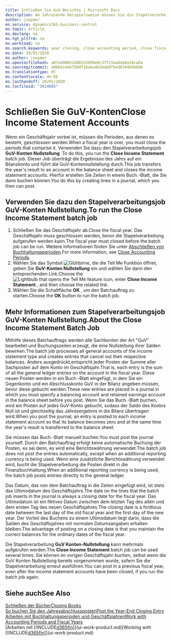 ```yaml
---
title: Schließen Sie GuV-Berichte | Microsoft Docs
description: Am Jahresende beispielsweise müssen Sie die Stapelverarbeitung "GuV-Konten Nullstellung" laufen lassen, um die Buchhaltungsperioden zu schließen, aus der sich das Geschäftsjahr zusammensetzt.
author: jswymer
ms.service: dynamics365-business-central
ms.topic: article
ms.devlang: na
ms.tgt_pltfrm: na
ms.workload: na
ms.search.keywords: year closing, close accounting period, close fiscal year, bank account detailed trial balance
ms.date: 10/01/2020
ms.author: jswymer
ms.openlocfilehash: a07e490b51d882e3699e0c37f23aadda8a38ca8a
ms.sourcegitcommit: ddbb5cede750df1baba4b3eab8fbed6744b5b9d6
ms.translationtype: HT
ms.contentlocale: de-DE
ms.lasthandoff: 10/01/2020
ms.locfileid: "3914685"
---
```

# <a name="close-income-statement-accounts"></a><span data-ttu-id="99761-103">Schließen Sie GuV-Konten</span><span class="sxs-lookup"><span data-stu-id="99761-103">Close Income Statement Accounts</span></span>
<span data-ttu-id="99761-104">Wenn ein Geschäftsjahr vorbei ist, müssen die Perioden, aus denen es besteht, geschlossen werden.</span><span class="sxs-lookup"><span data-stu-id="99761-104">When a fiscal year is over, you must close the periods that comprise it.</span></span> <span data-ttu-id="99761-105">Verwenden Sie dazu den Stapelverarbeitungsjob **GuV-Konten Nullstellung** .</span><span class="sxs-lookup"><span data-stu-id="99761-105">To do this, you run the **Close Income Statement** batch job.</span></span> <span data-ttu-id="99761-106">Dieser Job überträgt die Ergebnisse des Jahrs auf ein Bilanzkonto und führt die GuV-Kontennullstellung durch.</span><span class="sxs-lookup"><span data-stu-id="99761-106">This job transfers the year's result to an account in the balance sheet and closes the income statement accounts.</span></span> <span data-ttu-id="99761-107">Hierfür erstellen Sie Zeilen in einem Buch.-Blatt, die Sie dann buchen können.</span><span class="sxs-lookup"><span data-stu-id="99761-107">You do this by creating lines in a journal, which you then can post.</span></span>

## <a name="to-run-the-close-income-statement-batch-job"></a><span data-ttu-id="99761-108">Verwenden Sie dazu den Stapelverarbeitungsjob GuV-Konten Nullstellung.</span><span class="sxs-lookup"><span data-stu-id="99761-108">To run the Close Income Statement batch job</span></span>
1. <span data-ttu-id="99761-109">Schließen Sie das Geschäftsjahr ab.</span><span class="sxs-lookup"><span data-stu-id="99761-109">Close the fiscal year.</span></span> <span data-ttu-id="99761-110">Das Geschäftsjahr muss geschlossen werden, bevor die Stapelverarbeitung aufgerufen werden kann.</span><span class="sxs-lookup"><span data-stu-id="99761-110">The fiscal year must closed before the batch job can be run.</span></span> <span data-ttu-id="99761-111">Weitere Informationen finden Sie unter [Abschließen von Buchhaltungsperioden](year-close-account-periods.md).</span><span class="sxs-lookup"><span data-stu-id="99761-111">For more information, see [Close Accounting Periods](year-close-account-periods.md).</span></span>
2. <span data-ttu-id="99761-112">Wählen Sie das Symbol ![Glühbirne, die die Tell Me Funktion öffnet](media/ui-search/search_small.png "Was möchten Sie tun?"), geben Sie **GuV-Konten Nullstellung** ein und wählen Sie dann den entsprechenden Link.</span><span class="sxs-lookup"><span data-stu-id="99761-112">Choose the ![Lightbulb that opens the Tell Me feature](media/ui-search/search_small.png "Tell me what you want to do") icon, enter **Close Income Statement** , and then choose the related link.</span></span>
3. <span data-ttu-id="99761-113">Wählen Sie die Schaltfläche **OK** , um den Batchauftrag zu starten.</span><span class="sxs-lookup"><span data-stu-id="99761-113">Choose the **OK** button to run the batch job.</span></span>

## <a name="about-the-close-income-statement-batch-job"></a><span data-ttu-id="99761-114">Mehr Informationen zum Stapelverarbeitungsjob GuV-Konten Nullstellung.</span><span class="sxs-lookup"><span data-stu-id="99761-114">About the Close Income Statement Batch Job</span></span>
<span data-ttu-id="99761-115">Mithilfe dieses Batchauftrags werden alle Sachkonten der Art "GuV" bearbeitet und Buchungszeilen erzeugt, die eine Nullstellung ihrer Salden bewirken.</span><span class="sxs-lookup"><span data-stu-id="99761-115">The batch job processes all general accounts of the income statement type and creates entries that cancel out their respective balances.</span></span> <span data-ttu-id="99761-116">Anders ausgedrückt,entspricht jeder Posten der Summe aller Sachposten auf dem Konto im Geschäftsjahr.</span><span class="sxs-lookup"><span data-stu-id="99761-116">That is, each entry is the sum of all the general ledger entries on the account in the fiscal year.</span></span> <span data-ttu-id="99761-117">Diese neuen Posten werden in ein Buch.-Blatt eingefügt, in dem Sie ein Gegenkonto und ein Abschlusskonto GuV in der Bilanz angeben müssen, bevor diese gebucht werden.</span><span class="sxs-lookup"><span data-stu-id="99761-117">These new entries are placed in a journal in which you must specify a balancing account and retained earnings account in the balance sheet before you post.</span></span> <span data-ttu-id="99761-118">Wenn Sie das Buch.-Blatt buchen, wird ein Posten auf jedes GuV-Konto gebucht, sodass der Saldo des Kontos Null ist und gleichzeitig das Jahresergebnis in die Bilanz übertragen wird.</span><span class="sxs-lookup"><span data-stu-id="99761-118">When you post the journal, an entry is posted to each income statement account so that its balance becomes zero and at the same time the year's result is transferred to the balance sheet.</span></span>

<span data-ttu-id="99761-119">Sie müssen das Buch.-Blatt manuell buchen.</span><span class="sxs-lookup"><span data-stu-id="99761-119">You must post the journal yourself.</span></span> <span data-ttu-id="99761-120">Durch den Batchauftrag erfolgt keine automatische Buchung der Posten, es sei denn, es wird eine Berichtswährung verwendet.</span><span class="sxs-lookup"><span data-stu-id="99761-120">The batch job does not post the entries automatically, except when an additional reporting currency is being used.</span></span> <span data-ttu-id="99761-121">Wenn eine zusätzliche Berichtswährung verwendet wird, bucht die Stapelverarbeitung die Posten direkt in die Finanzbuchhaltung.</span><span class="sxs-lookup"><span data-stu-id="99761-121">When an additional reporting currency is being used, the batch job posts entries directly to the general ledger.</span></span>

<span data-ttu-id="99761-122">Das Datum, das von dem Batchauftrag in die Zeilen eingefügt wird, ist stets das Ultimodatum des Geschäftsjahrs.</span><span class="sxs-lookup"><span data-stu-id="99761-122">The date on the lines that the batch job inserts in the journal is always a closing date for the fiscal year.</span></span> <span data-ttu-id="99761-123">Das Ultimodatum ist ein fiktives Datum zwischen dem letzten Tag des alten und dem ersten Tag des neuen Geschäftsjahres.</span><span class="sxs-lookup"><span data-stu-id="99761-123">The closing date is a fictitious date between the last day of the old fiscal year and the first day of the new year.</span></span> <span data-ttu-id="99761-124">Der Vorteil des Buchens zu einem Ultimodatum liegt darin, dass die Salden des Geschäftsjahres mit normalen Datumsangaben erhalten bleiben.</span><span class="sxs-lookup"><span data-stu-id="99761-124">The advantage of posting on a closing date is that you maintain the correct balances for the ordinary dates of the fiscal year.</span></span>

<span data-ttu-id="99761-125">Die Stapelverarbeitung **GuV Konten-Nullstellung** kann mehrmals aufgerufen werden.</span><span class="sxs-lookup"><span data-stu-id="99761-125">The **Close Income Statement** batch job can be used several times.</span></span> <span data-ttu-id="99761-126">Sie können im vorigen Geschäftsjahr buchen, selbst wenn die GuV Konten Nullstellung bereits vorgenommen wurde, sofern Sie die Stapelverarbeitung erneut ausführen.</span><span class="sxs-lookup"><span data-stu-id="99761-126">You can post in a previous fiscal year, even after the income statement accounts have been closed, if you run the batch job again.</span></span>

## <a name="see-also"></a><span data-ttu-id="99761-127">Siehe auch</span><span class="sxs-lookup"><span data-stu-id="99761-127">See Also</span></span>

[<span data-ttu-id="99761-128">Schließen der Bücher</span><span class="sxs-lookup"><span data-stu-id="99761-128">Closing Books</span></span>](year-close-books.md)  
[<span data-ttu-id="99761-129">So buchen Sie den Jahresabschlussposten</span><span class="sxs-lookup"><span data-stu-id="99761-129">Post the Year-End Closing Entry</span></span>](year-how-post-year-end-close-entry.md)  
[<span data-ttu-id="99761-130">Arbeiten mit Buchhaltungsperioden und Geschäftsjahren</span><span class="sxs-lookup"><span data-stu-id="99761-130">Work with Accounting Periods and Fiscal Years</span></span>](finance-accounting-periods-and-fiscal-years.md)  
<span data-ttu-id="99761-131">[Arbeiten mit [!INCLUDE[d365fin](includes/d365fin_md.md)]](ui-work-product.md)</span><span class="sxs-lookup"><span data-stu-id="99761-131">[Working with [!INCLUDE[d365fin](includes/d365fin_md.md)]](ui-work-product.md)</span></span>
